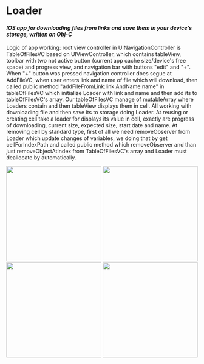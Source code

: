 # Loader

#### *IOS app for downloading files from links and save them in your device's storage, written on Obj-C*

Logic of app working: root view controller in UINavigationController is TableOfFilesVC based on UIViewController, which contains tableView, toolbar with two not active button (current app cache size/device's free space) and progress view, and navigation bar with buttons "edit" and "+". When "+" button was pressed navigation controller does segue at AddFileVC, when user enters link and name of file which will download, then called public method "addFileFromLink:link AndName:name" in tableOfFilesVC which initialize Loader with link and name and then add its to tableOfFilesVC's array. Our tableOfFilesVC manage of mutableArray where Loaders contain and then tableView displays them in cell.
All working with downloading file and then save its to storage doing Loader. 
At reusing or creating cell take a loader for displays its value in cell, exactly are progress of downloading, current size, expected size, start date and name. At removing cell by standard type, first of all we need removeObserver from Loader which update changes of variables, we doing that by get cellForIndexPath and called public method which removeObserver and than just removeObjectAtIndex from TableOfFilesVC's array and Loader must deallocate by automatically. 

<img src="https://pp.vk.me/c836420/v836420107/da15/czbKWWwVIok.jpg" width="250">
<img src="https://pp.vk.me/c836420/v836420107/da0c/B2b2wHD-RJc.jpg" width="250">
<img src="https://pp.vk.me/c836420/v836420107/d9fa/OeeJ3pDckFA.jpg" width="250">
<img src="https://pp.vk.me/c836420/v836420107/d9f1/J43Auj3PtCs.jpg" width="250">
